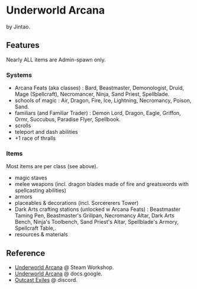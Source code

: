 # Underworld Arcana

by Jintao.

## Features

Nearly ALL items are Admin-spawn only.

### Systems

- Arcana Feats (aka classes) : Bard, Beastmaster, Demonologist, Druid, Mage (Spellcraft), Necromancer, Ninja, Sand Priest, Spellblade.
- schools of magic : Air, Dragon, Fire, Ice, Lightning, Necromancy, Poison, Sand.
- familiars (and Familiar Trader) : Demon Lord, Dragon, Eagle, Griffon, Ormr, Succubus, Paradise Flyer, Spellbook.
- scrolls
- teleport and dash abilities
- +1 race of thralls

### Items

Most items are per class (see above).

- magic staves
- melee weapons (incl. dragon blades made of fire and greatswords with spellcasting abilities)
- armors
- placeables & decorations (incl. Sorcererers Tower)
- Dark Arts crafting stations (unlocked w Arcana Feats) :
Beastmaster Taming Pen, Beastmaster's Grillpan, Necromancy Altar, Dark Arts Bench, Ninja's Toolbench, Sand Priest's Altar, Spellblade's Armory, Spellcraft Table,.
- resources & materials

## Reference

- [Underworld Arcana](https://steamcommunity.com/sharedfiles/filedetails/?id=2948618393) @ Steam Workshop.
- [Underworld Arcana](https://docs.google.com/spreadsheets/d/1Ss-q-0iB5soTGJivmBFaJdKO4juXd33Py_xLFdTyUQg/edit?gid=250066387#gid=250066387) @ docs.google.
- [Outcast Exiles](https://discord.gg/SWYQ8TtdxF) @ discord.
